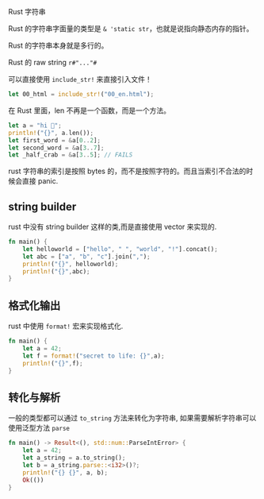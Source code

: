 Rust 字符串

Rust 的字符串字面量的类型是 `& 'static str`，也就是说指向静态内存的指针。

Rust 的字符串本身就是多行的。

Rust 的 raw string `r#"..."#`

可以直接使用 `include_str!` 来直接引入文件！

```rust
let 00_html = include_str!("00_en.html");
```

在 Rust 里面，len 不再是一个函数，而是一个方法。

```rust
let a = "hi 🦀";
println!("{}", a.len());
let first_word = &a[0..2];
let second_word = &a[3..7];
let _half_crab = &a[3..5]; // FAILS
```

rust 字符串的索引是按照 bytes 的，而不是按照字符的。而且当索引不合法的时候会直接 panic.

## string builder

rust 中没有 string builder 这样的类,而是直接使用 vector 来实现的.

```rust
fn main() {
    let helloworld = ["hello", " ", "world", "!"].concat();
    let abc = ["a", "b", "c"].join(",");
    println!("{}", helloworld);
    println!("{}",abc);
}
```

## 格式化输出

rust 中使用 `format!` 宏来实现格式化.

```rust
fn main() {
    let a = 42;
    let f = format!("secret to life: {}",a);
    println!("{}",f);
}
```

## 转化与解析

一般的类型都可以通过 `to_string` 方法来转化为字符串, 如果需要解析字符串可以使用泛型方法 `parse`

```rust
fn main() -> Result<(), std::num::ParseIntError> {
    let a = 42;
    let a_string = a.to_string();
    let b = a_string.parse::<i32>()?;
    println!("{} {}", a, b);
    Ok(())
}
```